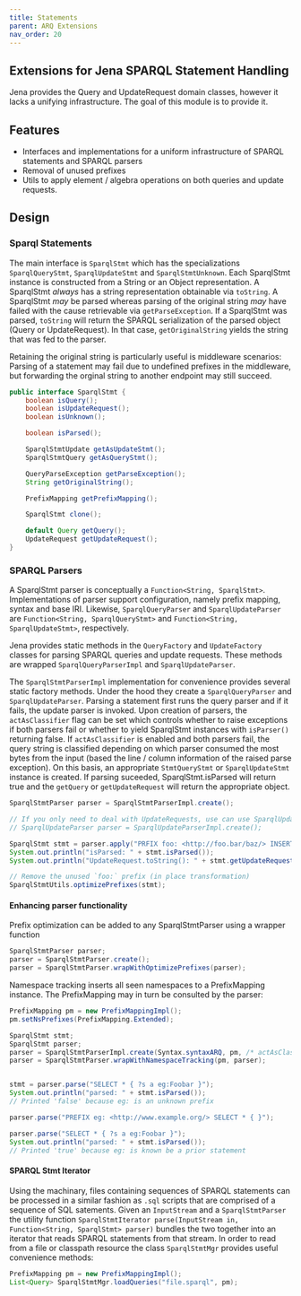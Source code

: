 ```yaml
---
title: Statements
parent: ARQ Extensions
nav_order: 20
---
```


## Extensions for Jena SPARQL Statement Handling

Jena provides the Query and UpdateRequest domain classes, however it lacks a unifying infrastructure.
The goal of this module is to provide it.


## Features

* Interfaces and implementations for a uniform infrastructure of SPARQL statements and SPARQL parsers
* Removal of unused prefixes
* Utils to apply element / algebra operations on both queries and update requests.

## Design

### Sparql Statements
The main interface is `SparqlStmt` which has the specializations `SparqlQueryStmt`, `SparqlUpdateStmt` and `SparqlStmtUnknown`.
Each SparqlStmt instance is constructed from a String or an Object representation.
A SparqlStmt *always* has a string representation obtainable via `toString`.
A SparqlStmt *may* be parsed whereas parsing of the original string *may* have failed with the cause retrievable via `getParseException`.
If a SparqlStmt was parsed, `toString` will return the SPARQL serialization of the parsed object (Query or UpdateRequest).
In that case, `getOriginalString` yields the string that was fed to the parser.

Retaining the original string is particularly useful is middleware scenarios: Parsing of a statement may fail due to undefined prefixes in the middleware, but forwarding the orginal string to another endpoint may still succeed.


```java
public interface SparqlStmt {
    boolean isQuery();
    boolean isUpdateRequest();
    boolean isUnknown();

    boolean isParsed();

    SparqlStmtUpdate getAsUpdateStmt();
    SparqlStmtQuery getAsQueryStmt();

    QueryParseException getParseException();
    String getOriginalString();

    PrefixMapping getPrefixMapping();

    SparqlStmt clone();

    default Query getQuery();
    UpdateRequest getUpdateRequest();
}
```


### SPARQL Parsers
A SparqlStmt parser is conceptually a `Function<String, SparqlStmt>`.
Implementations of parser support configuration, namely prefix mapping, syntax and base IRI.
Likewise, `SparqlQueryParser` and `SparqlUpdateParser` are `Function<String, SparqlQueryStmt>` and `Function<String, SparqlUpdateStmt>`, respectively.

Jena provides static methods in the `QueryFactory` and `UpdateFactory` classes for parsing SPARQL queries and update requests.
These methods are wrapped `SparqlQueryParserImpl` and `SparqlUpdateParser`.

The `SparqlStmtParserImpl` implementation for convenience provides several static factory methods. Under the hood they create a `SparqlQueryParser` and `SparqlUpdateParser`. Parsing a statement first runs the query parser and if it fails, the update parser is invoked.
Upon creation of parsers, the `actAsClassifier` flag can be set which controls whether to raise exceptions if both parsers fail or whether to yield SparqlStmt instances with `isParser()` returning false.
If `actAsClassifier` is enabled and both parsers fail, the query string is classified depending on which parser consumed the most bytes from the input (based the line / column information of the raised parse exception). On this basis, an appropriate `StmtQueryStmt` or `SparqlUpdateStmt` instance is created. If parsing suceeded, SparqlStmt.isParsed will return true and the `getQuery` or `getUpdateRequest` will return the appropriate object.


```java
SparqlStmtParser parser = SparqlStmtParserImpl.create();

// If you only need to deal with UpdateRequests, use can use SparqlUpdateParserImpl instead:
// SparqlUpdateParser parser = SparqlUpdateParserImpl.create();

SparqlStmt stmt = parser.apply("PRFIX foo: <http://foo.bar/baz/> INSERT DATA { <urn:s> <urn:p> <urn:o> }");
System.out.println("isParsed: " + stmt.isParsed());
System.out.println("UpdateRequest.toString(): " + stmt.getUpdateRequest());

// Remove the unused `foo:` prefix (in place transformation)
SparqlStmtUtils.optimizePrefixes(stmt);

```


#### Enhancing parser functionality

Prefix optimization can be added to any SparqlStmtParser using a wrapper function
```java
SparqlStmtParser parser;
parser = SparqlStmtParser.create();
parser = SparqlStmtParser.wrapWithOptimizePrefixes(parser);
```

Namespace tracking inserts all seen namespaces to a PrefixMapping instance. The PrefixMapping may in turn be
consulted by the parser:


```java
PrefixMapping pm = new PrefixMappingImpl();
pm.setNsPrefixes(PrefixMapping.Extended);

SparqlStmt stmt;
SparqlStmt parser;
parser = SparqlStmtParserImpl.create(Syntax.syntaxARQ, pm, /* actAsClassifier= */ true);
parser = SparqlStmtParser.wrapWithNamespaceTracking(pm, parser);


stmt = parser.parse("SELECT * { ?s a eg:Foobar }");
System.out.println("parsed: " + stmt.isParsed());
// Printed 'false' because eg: is an unknown prefix

parser.parse("PREFIX eg: <http://www.example.org/> SELECT * { }");

parser.parse("SELECT * { ?s a eg:Foobar }");
System.out.println("parsed: " + stmt.isParsed());
// Printed 'true' because eg: is known be a prior statement

```


#### SPARQL Stmt Iterator
Using the machinary, files containing sequences of SPARQL statements can be processed in a similar fashion as `.sql` scripts that are comprised of a sequence of SQL satements.
Given an `InputStream` and a `SparqlStmtParser` the utility function
`SparqlStmtIterator parse(InputStream in, Function<String, SparqlStmt> parser)` bundles the two together into an iterator that reads SPARQL statements from that stream. In order to read from a file or classpath resource the class `SparqlStmtMgr` provides useful convenience methods:


```java
PrefixMapping pm = new PrefixMappingImpl();
List<Query> SparqlStmtMgr.loadQueries("file.sparql", pm);

```



